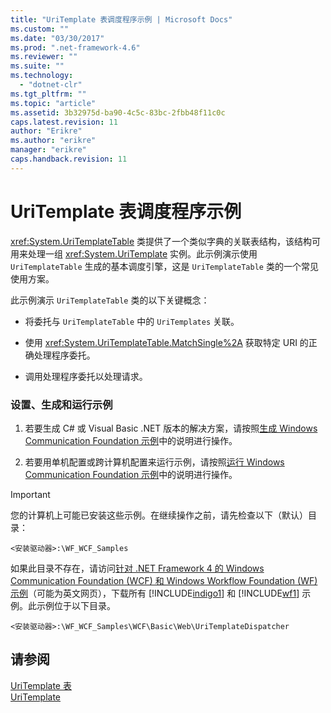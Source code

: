 ```yaml
---
title: "UriTemplate 表调度程序示例 | Microsoft Docs"
ms.custom: ""
ms.date: "03/30/2017"
ms.prod: ".net-framework-4.6"
ms.reviewer: ""
ms.suite: ""
ms.technology: 
  - "dotnet-clr"
ms.tgt_pltfrm: ""
ms.topic: "article"
ms.assetid: 3b32975d-ba90-4c5c-83bc-2fbb48f11c0c
caps.latest.revision: 11
author: "Erikre"
ms.author: "erikre"
manager: "erikre"
caps.handback.revision: 11
---
```

# UriTemplate 表调度程序示例
<xref:System.UriTemplateTable> 类提供了一个类似字典的关联表结构，该结构可用来处理一组 <xref:System.UriTemplate> 实例。此示例演示使用 `UriTemplateTable` 生成的基本调度引擎，这是 `UriTemplateTable` 类的一个常见使用方案。  
  
 此示例演示 `UriTemplateTable` 类的以下关键概念：  
  
-   将委托与 `UriTemplateTable` 中的 `UriTemplates` 关联。  
  
-   使用 <xref:System.UriTemplateTable.MatchSingle%2A> 获取特定 URI 的正确处理程序委托。  
  
-   调用处理程序委托以处理请求。  
  
### 设置、生成和运行示例  
  
1.  若要生成 C\# 或 Visual Basic .NET 版本的解决方案，请按照[生成 Windows Communication Foundation 示例](../../../../docs/framework/wcf/samples/building-the-samples.md)中的说明进行操作。  
  
2.  若要用单机配置或跨计算机配置来运行示例，请按照[运行 Windows Communication Foundation 示例](../../../../docs/framework/wcf/samples/running-the-samples.md)中的说明进行操作。  
  
> [!IMPORTANT]
>  您的计算机上可能已安装这些示例。在继续操作之前，请先检查以下（默认）目录：  
>   
>  `<安装驱动器>:\WF_WCF_Samples`  
>   
>  如果此目录不存在，请访问[针对 .NET Framework 4 的 Windows Communication Foundation \(WCF\) 和 Windows Workflow Foundation \(WF\) 示例](http://go.microsoft.com/fwlink/?LinkId=150780)（可能为英文网页），下载所有 [!INCLUDE[indigo1](../../../../includes/indigo1-md.md)] 和 [!INCLUDE[wf1](../../../../includes/wf1-md.md)] 示例。此示例位于以下目录。  
>   
>  `<安装驱动器>:\WF_WCF_Samples\WCF\Basic\Web\UriTemplateDispatcher`  
  
## 请参阅  
 [UriTemplate 表](../../../../docs/framework/wcf/samples/uritemplate-table-sample.md)   
 [UriTemplate](../../../../docs/framework/wcf/samples/uritemplate-sample.md)